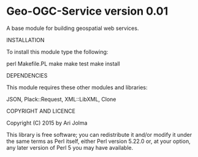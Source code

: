 Geo-OGC-Service version 0.01
============================

A base module for building geospatial web services.

INSTALLATION

To install this module type the following:

   perl Makefile.PL
   make
   make test
   make install

DEPENDENCIES

This module requires these other modules and libraries:

JSON, Plack::Request, XML::LibXML, Clone

COPYRIGHT AND LICENCE

Copyright (C) 2015 by Ari Jolma

This library is free software; you can redistribute it and/or modify
it under the same terms as Perl itself, either Perl version 5.22.0 or,
at your option, any later version of Perl 5 you may have available.
